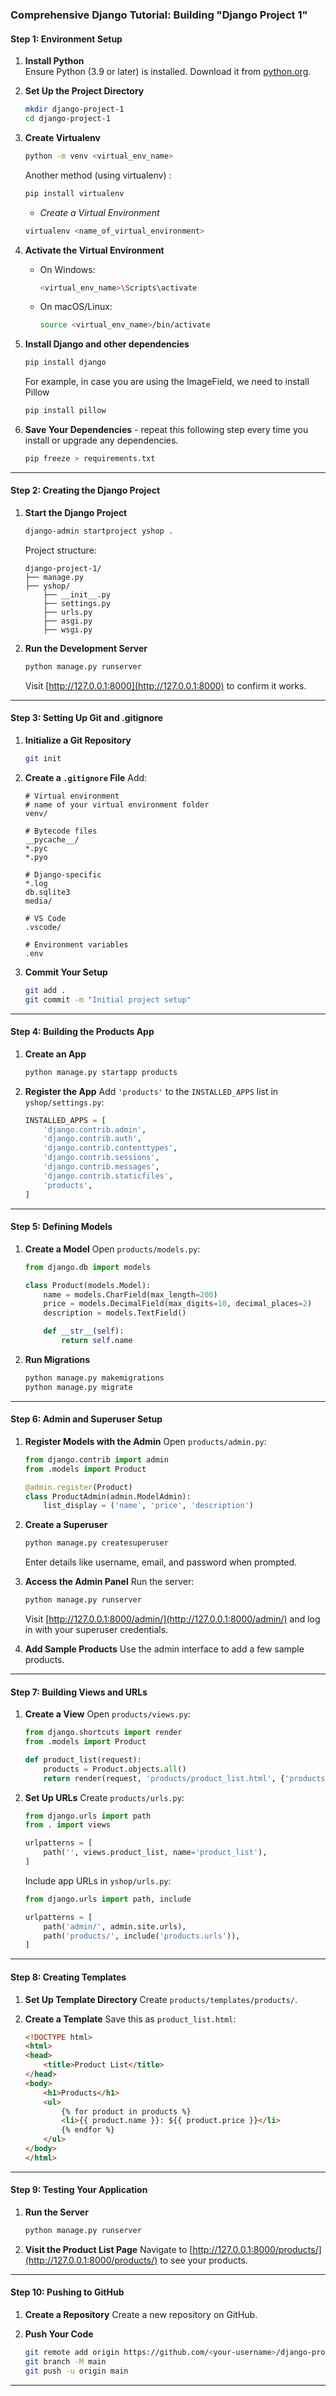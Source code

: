 ### Comprehensive Django Tutorial: Building "Django Project 1" 

#### **Step 1: Environment Setup**

1. **Install Python**  
   Ensure Python (3.9 or later) is installed. Download it from [python.org](https://www.python.org/downloads/).

2. **Set Up the Project Directory**
   ```bash
   mkdir django-project-1
   cd django-project-1
   ```
   
3. **Create Virtualenv**
   ```bash
   python -m venv <virtual_env_name>
   ```
   Another method (using virtualenv) : 
      ```bash
      pip install virtualenv
      ```
      - *Create a Virtual Environment*
      ```bash
      virtualenv <name_of_virtual_environment>
      ```

5. **Activate the Virtual Environment**
   - On Windows:
     ```bash
     <virtual_env_name>\Scripts\activate
     ```
   - On macOS/Linux:
     ```bash
     source <virtual_env_name>/bin/activate
     ```

6. **Install Django and other dependencies**
   ```bash
   pip install django
   ```
   For example, in case you are using the ImageField, we need to install Pillow
   ```bash
   pip install pillow
   ```

7. **Save Your Dependencies** - repeat this following step every time you install or upgrade any dependencies.
   ```bash
   pip freeze > requirements.txt
   ```

---

#### **Step 2: Creating the Django Project**

1. **Start the Django Project**
   ```bash
   django-admin startproject yshop .
   ```

   Project structure:
   ```
   django-project-1/
   ├── manage.py
   ├── yshop/
       ├── __init__.py
       ├── settings.py
       ├── urls.py
       ├── asgi.py
       ├── wsgi.py
   ```

2. **Run the Development Server**
   ```bash
   python manage.py runserver
   ```
   Visit [http://127.0.0.1:8000](http://127.0.0.1:8000) to confirm it works.

---

#### **Step 3: Setting Up Git and .gitignore**

1. **Initialize a Git Repository**
   ```bash
   git init
   ```

2. **Create a `.gitignore` File**
   Add:
   ```
   # Virtual environment
   # name of your virtual environment folder
   venv/ 

   # Bytecode files
   __pycache__/
   *.pyc
   *.pyo

   # Django-specific
   *.log
   db.sqlite3
   media/

   # VS Code
   .vscode/

   # Environment variables
   .env
   ```

3. **Commit Your Setup**
   ```bash
   git add .
   git commit -m "Initial project setup"
   ```

---

#### **Step 4: Building the Products App**

1. **Create an App**
   ```bash
   python manage.py startapp products
   ```

2. **Register the App**
   Add `'products'` to the `INSTALLED_APPS` list in `yshop/settings.py`:
   ```python
   INSTALLED_APPS = [
       'django.contrib.admin',
       'django.contrib.auth',
       'django.contrib.contenttypes',
       'django.contrib.sessions',
       'django.contrib.messages',
       'django.contrib.staticfiles',
       'products',
   ]
   ```

---

#### **Step 5: Defining Models**

1. **Create a Model**
   Open `products/models.py`:
   ```python
   from django.db import models

   class Product(models.Model):
       name = models.CharField(max_length=200)
       price = models.DecimalField(max_digits=10, decimal_places=2)
       description = models.TextField()

       def __str__(self):
           return self.name
   ```

2. **Run Migrations**
   ```bash
   python manage.py makemigrations
   python manage.py migrate
   ```

---

#### **Step 6: Admin and Superuser Setup**

1. **Register Models with the Admin**
   Open `products/admin.py`:
   ```python
   from django.contrib import admin
   from .models import Product

   @admin.register(Product)
   class ProductAdmin(admin.ModelAdmin):
       list_display = ('name', 'price', 'description')
   ```

2. **Create a Superuser**
   ```bash
   python manage.py createsuperuser
   ```
   Enter details like username, email, and password when prompted.

3. **Access the Admin Panel**
   Run the server:
   ```bash
   python manage.py runserver
   ```
   Visit [http://127.0.0.1:8000/admin/](http://127.0.0.1:8000/admin/) and log in with your superuser credentials.

4. **Add Sample Products**
   Use the admin interface to add a few sample products.

---

#### **Step 7: Building Views and URLs**

1. **Create a View**
   Open `products/views.py`:
   ```python
   from django.shortcuts import render
   from .models import Product

   def product_list(request):
       products = Product.objects.all()
       return render(request, 'products/product_list.html', {'products': products})
   ```

2. **Set Up URLs**
   Create `products/urls.py`:
   ```python
   from django.urls import path
   from . import views

   urlpatterns = [
       path('', views.product_list, name='product_list'),
   ]
   ```

   Include app URLs in `yshop/urls.py`:
   ```python
   from django.urls import path, include

   urlpatterns = [
       path('admin/', admin.site.urls),
       path('products/', include('products.urls')),
   ]
   ```

---

#### **Step 8: Creating Templates**

1. **Set Up Template Directory**
   Create `products/templates/products/`.

2. **Create a Template**
   Save this as `product_list.html`:
   ```html
   <!DOCTYPE html>
   <html>
   <head>
       <title>Product List</title>
   </head>
   <body>
       <h1>Products</h1>
       <ul>
           {% for product in products %}
           <li>{{ product.name }}: ${{ product.price }}</li>
           {% endfor %}
       </ul>
   </body>
   </html>
   ```

---

#### **Step 9: Testing Your Application**

1. **Run the Server**
   ```bash
   python manage.py runserver
   ```

2. **Visit the Product List Page**
   Navigate to [http://127.0.0.1:8000/products/](http://127.0.0.1:8000/products/) to see your products.

---

#### **Step 10: Pushing to GitHub**

1. **Create a Repository**
   Create a new repository on GitHub.

2. **Push Your Code**
   ```bash
   git remote add origin https://github.com/<your-username>/django-project-1.git
   git branch -M main
   git push -u origin main
   ```

---
